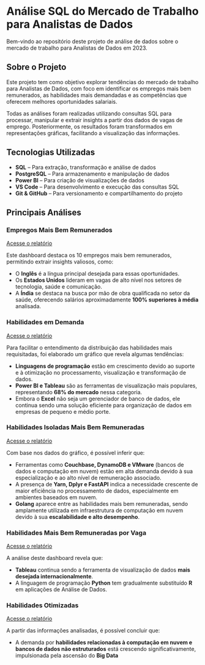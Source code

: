 # Análise SQL do Mercado de Trabalho para Analistas de Dados  

Bem-vindo ao repositório deste projeto de análise de dados sobre o mercado de trabalho para Analistas de Dados em 2023.  

## Sobre o Projeto  

Este projeto tem como objetivo explorar tendências do mercado de trabalho para Analistas de Dados, com foco em identificar os empregos mais bem remunerados, as habilidades mais demandadas e as competências que oferecem melhores oportunidades salariais.  

Todas as análises foram realizadas utilizando consultas SQL para processar, manipular e extrair insights a partir dos dados de vagas de emprego. Posteriormente, os resultados foram transformados em representações gráficas, facilitando a visualização das informações.  

## Tecnologias Utilizadas  

* **SQL** – Para extração, transformação e análise de dados  
* **PostgreSQL** – Para armazenamento e manipulação de dados  
* **Power BI** – Para criação de visualizações de dados  
* **VS Code** – Para desenvolvimento e execução das consultas SQL  
* **Git & GitHub** – Para versionamento e compartilhamento do projeto  

## Principais Análises  

### Empregos Mais Bem Remunerados  

[Acesse o relatório](https://github.com/DouglasGregorySantanaSilva/Projeto_SQL/blob/main/10_Empregos_Remunerados.pbix)  

Este dashboard destaca os 10 empregos mais bem remunerados, permitindo extrair insights valiosos, como:  

* O **Inglês** é a língua principal desejada para essas oportunidades.  
* Os **Estados Unidos** lideram em vagas de alto nível nos setores de tecnologia, saúde e comunicação.  
* A **Índia** se destaca na busca por mão de obra qualificada no setor da saúde, oferecendo salários aproximadamente **100% superiores à média** analisada.  

### Habilidades em Demanda  

[Acesse o relatório](https://github.com/DouglasGregorySantanaSilva/Projeto_SQL/blob/main/Dashboards%20Power%20BI/Incid%C3%AAncia_Das_Habilidades.pbix)  

Para facilitar o entendimento da distribuição das habilidades mais requisitadas, foi elaborado um gráfico que revela algumas tendências:  

* **Linguagens de programação** estão em crescimento devido ao suporte e à otimização no processamento, visualização e transformação de dados.  
* **Power BI e Tableau** são as ferramentas de visualização mais populares, representando **68% do mercado** nessa categoria.  
* Embora o **Excel** não seja um gerenciador de banco de dados, ele continua sendo uma solução eficiente para organização de dados em empresas de pequeno e médio porte.  

### Habilidades Isoladas Mais Bem Remuneradas  

[Acesse o relatório](https://github.com/DouglasGregorySantanaSilva/Projeto_SQL/blob/main/Dashboards%20Power%20BI/Habilidades_Isoladas.pbix)  

Com base nos dados do gráfico, é possível inferir que:  

* Ferramentas como **Couchbase, DynamoDB e VMware** (bancos de dados e computação em nuvem) estão em alta demanda devido à sua especialização e ao alto nível de remuneração associado.  
* A presença de **Yarn, Dplyr e FastAPI** indica a necessidade crescente de maior eficiência no processamento de dados, especialmente em ambientes baseados em nuvem.  
* **Golang** aparece entre as habilidades mais bem remuneradas, sendo amplamente utilizada em infraestrutura de computação em nuvem devido à sua **escalabilidade e alto desempenho**.  

### Habilidades Mais Bem Remuneradas por Vaga  

[Acesse o relatório](https://github.com/DouglasGregorySantanaSilva/Projeto_SQL/blob/main/Dashboards%20Power%20BI/Conjunto_de_Habilidades.pbix)  

A análise deste dashboard revela que:  

* **Tableau** continua sendo a ferramenta de visualização de dados **mais desejada internacionalmente**.  
* A linguagem de programação **Python** tem gradualmente substituído **R** em aplicações de Análise de Dados.  

### Habilidades Otimizadas  

[Acesse o relatório](https://github.com/DouglasGregorySantanaSilva/Projeto_SQL/blob/main/Dashboards%20Power%20BI/Habilidades_Otimizadas.pbix)  

A partir das informações analisadas, é possível concluir que:  

* A demanda por **habilidades relacionadas à computação em nuvem e bancos de dados não estruturados** está crescendo significativamente, impulsionada pela ascensão do **Big Data**
